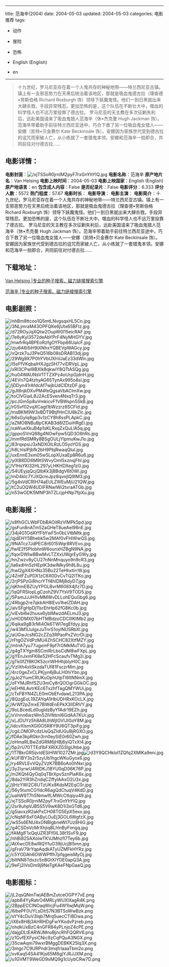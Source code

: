 
---
title: 范海辛(2004)
date: 2004-05-03
updated: 2004-05-03
categories: 电影推荐
tags:
- 动作
- 冒险
- 恐怖

- English (English)
- en
---


> 十九世纪，罗马尼亚存在着一个人鬼共存的神秘地带――特兰西尼亚古镇。镇上有一支邪恶势力在天黑后统治着该地区，那就是吸血鬼德古拉（理查德•劳斯伯格 Richard Roxburgh 饰）领导下妖魔鬼怪。他们一到日黑就出来大肆杀戮，手段异常残忍。更加恐怖的是，这个队伍在不断壮大中，噬血的科学怪人也不远万里投靠了德古拉。  罗马尼亚的天主教在多次征剿失利后，远赴美国请来了吸血鬼猎人范海辛（休•杰克曼 Hugh Jackman 饰）。范海辛带着助手前往特兰西尼亚途中，巧合下救了另一位吸血鬼女猎人――安娜（凯特•贝金赛尔 Kate Beckinsale 饰）。安娜因为家族世代受到德古拉的诅咒而家破人亡，从小练就了一套猎鬼本领。安娜和范海辛一拍即合，共同前往对付德古拉……

## **电影详情**：

**电影封面**：<img src="https://image.tmdb.org/t/p/w200/xjTSSoR0jrnIM2pyF7rxGnYhYIQ.jpg" alt="/xjTSSoR0jrnIM2pyF7rxGnYhYIQ.jpg" title="/xjTSSoR0jrnIM2pyF7rxGnYhYIQ.jpg">
**电影名称**：范海辛
**原产地片名**：Van Helsing
**电影上映时间**：2004-05-03
**电影上映国家**：English (English)
**原产地语言**：en
**包含成人内容**：False
**是否纪录片**：False
**电影评分**：6.333
**评分人数**：5572
**热门程度**：57.67
**电影时长**：
**电影导演**：
**电影主演**：
**电影简介**：十九世纪，罗马尼亚存在着一个人鬼共存的神秘地带――特兰西尼亚古镇。镇上有一支邪恶势力在天黑后统治着该地区，那就是吸血鬼德古拉（理查德•劳斯伯格 Richard Roxburgh 饰）领导下妖魔鬼怪。他们一到日黑就出来大肆杀戮，手段异常残忍。更加恐怖的是，这个队伍在不断壮大中，噬血的科学怪人也不远万里投靠了德古拉。  罗马尼亚的天主教在多次征剿失利后，远赴美国请来了吸血鬼猎人范海辛（休•杰克曼 Hugh Jackman 饰）。范海辛带着助手前往特兰西尼亚途中，巧合下救了另一位吸血鬼女猎人――安娜（凯特•贝金赛尔 Kate Beckinsale 饰）。安娜因为家族世代受到德古拉的诅咒而家破人亡，从小练就了一套猎鬼本领。安娜和范海辛一拍即合，共同前往对付德古拉……

## **下载地址**：
[Van Helsing |专业的种子搜索、磁力链接搜索引擎](https://movie.amd794.com:2083/?search=Van%20Helsing&ordering=&mode=match_phrase&page_size=10&page=1)

[范海辛 |专业的种子搜索、磁力链接搜索引擎](https://movie.amd794.com:2083/?search=%E8%8C%83%E6%B5%B7%E8%BE%9B&ordering=&mode=match_phrase&page_size=10&page=1)
 

## **电影剧照**：
<img src="https://image.tmdb.org/t/p/original/nhBm8ttcoo1Q5mtLNvgsqxHL5Cn.jpg" alt="/nhBm8ttcoo1Q5mtLNvgsqxHL5Cn.jpg" title="/nhBm8ttcoo1Q5mtLNvgsqxHL5Cn.jpg"><img src="https://image.tmdb.org/t/p/original/3NLjmraM43OPFQKe6jUtx65BFlz.jpg" alt="/3NLjmraM43OPFQKe6jUtx65BFlz.jpg" title="/3NLjmraM43OPFQKe6jUtx65BFlz.jpg"><img src="https://image.tmdb.org/t/p/original/d72ROyJqXQtw2OupW0l15eicRAF.jpg" alt="/d72ROyJqXQtw2OupW0l15eicRAF.jpg" title="/d72ROyJqXQtw2OupW0l15eicRAF.jpg"><img src="https://image.tmdb.org/t/p/original/7e6yKyI3572deAbYPrF4NyMHGYV.jpg" alt="/7e6yKyI3572deAbYPrF4NyMHGYV.jpg" title="/7e6yKyI3572deAbYPrF4NyMHGYV.jpg"><img src="https://image.tmdb.org/t/p/original/mwfrRq4BPEoRzfgOYFbp66UaicF.jpg" alt="/mwfrRq4BPEoRzfgOYFbp66UaicF.jpg" title="/mwfrRq4BPEoRzfgOYFbp66UaicF.jpg"><img src="https://image.tmdb.org/t/p/original/zju6A6i5iH9iXNhxYQBEVpWAGcy.jpg" alt="/zju6A6i5iH9iXNhxYQBEVpWAGcy.jpg" title="/zju6A6i5iH9iXNhxYQBEVpWAGcy.jpg"><img src="https://image.tmdb.org/t/p/original/xQrzk7uJ3PeQ516b08sDRAB13dj.jpg" alt="/xQrzk7uJ3PeQ516b08sDRAB13dj.jpg" title="/xQrzk7uJ3PeQ516b08sDRAB13dj.jpg"><img src="https://image.tmdb.org/t/p/original/29Wg9X7P0hYVbUXhVJaEz33dWln.jpg" alt="/29Wg9X7P0hYVbUXhVJaEz33dWln.jpg" title="/29Wg9X7P0hYVbUXhVJaEz33dWln.jpg"><img src="https://image.tmdb.org/t/p/original/l5sFfVKqbaIHXJgzSH77viDRVpL.jpg" alt="/l5sFfVKqbaIHXJgzSH77viDRVpL.jpg" title="/l5sFfVKqbaIHXJgzSH77viDRVpL.jpg"><img src="https://image.tmdb.org/t/p/original/xRI3CPwl9BXlk8qkwiY8QTtASQg.jpg" alt="/xRI3CPwl9BXlk8qkwiY8QTtASQg.jpg" title="/xRI3CPwl9BXlk8qkwiY8QTtASQg.jpg"><img src="https://image.tmdb.org/t/p/original/hu04WAUNsV1TTZXPz4oUrpGjdnH.jpg" alt="/hu04WAUNsV1TTZXPz4oUrpGjdnH.jpg" title="/hu04WAUNsV1TTZXPz4oUrpGjdnH.jpg"><img src="https://image.tmdb.org/t/p/original/4EVn7Q4tzhyAG65TynAx995o8sl.jpg" alt="/4EVn7Q4tzhyAG65TynAx995o8sl.jpg" title="/4EVn7Q4tzhyAG65TynAx995o8sl.jpg"><img src="https://image.tmdb.org/t/p/original/jDDyn41rAfdcAf7wjbUdCIDtzDF.jpg" alt="/jDDyn41rAfdcAf7wjbUdCIDtzDF.jpg" title="/jDDyn41rAfdcAf7wjbUdCIDtzDF.jpg"><img src="https://image.tmdb.org/t/p/original/gJl8njkDXvPM4feQgsaVbACImXw.jpg" alt="/gJl8njkDXvPM4feQgsaVbACImXw.jpg" title="/gJl8njkDXvPM4feQgsaVbACImXw.jpg"><img src="https://image.tmdb.org/t/p/original/toClVGiaiL8J2AcESven4NxqTr3.jpg" alt="/toClVGiaiL8J2AcESven4NxqTr3.jpg" title="/toClVGiaiL8J2AcESven4NxqTr3.jpg"><img src="https://image.tmdb.org/t/p/original/pcJGm5p8uVmkicvF1VBWspn5SkB.jpg" alt="/pcJGm5p8uVmkicvF1VBWspn5SkB.jpg" title="/pcJGm5p8uVmkicvF1VBWspn5SkB.jpg"><img src="https://image.tmdb.org/t/p/original/rGSvf02vqXCagt1bWzzrz8SCFId.jpg" alt="/rGSvf02vqXCagt1bWzzrz8SCFId.jpg" title="/rGSvf02vqXCagt1bWzzrz8SCFId.jpg"><img src="https://image.tmdb.org/t/p/original/msBKM9W3xBDT9BtjfHnCIU8kZlc.jpg" alt="/msBKM9W3xBDT9BtjfHnCIU8kZlc.jpg" title="/msBKM9W3xBDT9BtjfHnCIU8kZlc.jpg"><img src="https://image.tmdb.org/t/p/original/b6sGyIq8gp3v1zCY8h8ssPLApkC.jpg" alt="/b6sGyIq8gp3v1zCY8h8ssPLApkC.jpg" title="/b6sGyIq8gp3v1zCY8h8ssPLApkC.jpg"><img src="https://image.tmdb.org/t/p/original/aZMO8NBuBpCKAB3d8lZDuiHRgEi.jpg" alt="/aZMO8NBuBpCKAB3d8lZDuiHRgEi.jpg" title="/aZMO8NBuBpCKAB3d8lZDuiHRgEi.jpg"><img src="https://image.tmdb.org/t/p/original/xaWueXkuB4p1sKLRxqZxQuLlA5q.jpg" alt="/xaWueXkuB4p1sKLRxqZxQuLlA5q.jpg" title="/xaWueXkuB4p1sKLRxqZxQuLlA5q.jpg"><img src="https://image.tmdb.org/t/p/original/gppoSVnQ88g4NOwFpw5QD3O8hRs.jpg" alt="/gppoSVnQ88g4NOwFpw5QD3O8hRs.jpg" title="/gppoSVnQ88g4NOwFpw5QD3O8hRs.jpg"><img src="https://image.tmdb.org/t/p/original/mmfRdSMRy8BSgOULjYlpmuKwJ1o.jpg" alt="/mmfRdSMRy8BSgOULjYlpmuKwJ1o.jpg" title="/mmfRdSMRy8BSgOULjYlpmuKwJ1o.jpg"><img src="https://image.tmdb.org/t/p/original/83rqxpsiJ3xNDXOILRzLO5yoYGS.jpg" alt="/83rqxpsiJ3xNDXOILRzLO5yoYGS.jpg" title="/83rqxpsiJ3xNDXOILRzLO5yoYGS.jpg"><img src="https://image.tmdb.org/t/p/original/h8LhIslPjbfk2bH9PbjRwaqQlul.jpg" alt="/h8LhIslPjbfk2bH9PbjRwaqQlul.jpg" title="/h8LhIslPjbfk2bH9PbjRwaqQlul.jpg"><img src="https://image.tmdb.org/t/p/original/uxErmE3xm05w5LopXUxaEp8R6u6.jpg" alt="/uxErmE3xm05w5LopXUxaEp8R6u6.jpg" title="/uxErmE3xm05w5LopXUxaEp8R6u6.jpg"><img src="https://image.tmdb.org/t/p/original/ylXB8DD6M9tSWvyOmI5xznsjFhI.jpg" alt="/ylXB8DD6M9tSWvyOmI5xznsjFhI.jpg" title="/ylXB8DD6M9tSWvyOmI5xznsjFhI.jpg"><img src="https://image.tmdb.org/t/p/original/V1HsYKl32HL297yLHKHDXeg1zG.jpg" alt="/V1HsYKl32HL297yLHKHDXeg1zG.jpg" title="/V1HsYKl32HL297yLHKHDXeg1zG.jpg"><img src="https://image.tmdb.org/t/p/original/54UEyjqQcjQlbKk3jBBdgV6t0Wl.jpg" alt="/54UEyjqQcjQlbKk3jBBdgV6t0Wl.jpg" title="/54UEyjqQcjQlbKk3jBBdgV6t0Wl.jpg"><img src="https://image.tmdb.org/t/p/original/mD4kIc7YJXQcmJpz8qvnjlQ9IM3.jpg" alt="/mD4kIc7YJXQcmJpz8qvnjlQ9IM3.jpg" title="/mD4kIc7YJXQcmJpz8qvnjlQ9IM3.jpg"><img src="https://image.tmdb.org/t/p/original/5g4sVdCRlH74aEULZWEuMjU21QW.jpg" alt="/5g4sVdCRlH74aEULZWEuMjU21QW.jpg" title="/5g4sVdCRlH74aEULZWEuMjU21QW.jpg"><img src="https://image.tmdb.org/t/p/original/tC2uOQW4UDiFRNwlWi2txraATGb.jpg" alt="/tC2uOQW4UDiFRNwlWi2txraATGb.jpg" title="/tC2uOQW4UDiFRNwlWi2txraATGb.jpg"><img src="https://image.tmdb.org/t/p/original/n53wODK5MNP3hTZLcjpHNp7fpXu.jpg" alt="/n53wODK5MNP3hTZLcjpHNp7fpXu.jpg" title="/n53wODK5MNP3hTZLcjpHNp7fpXu.jpg">

## **电影海报**：
<img src="https://image.tmdb.org/t/p/original/s8fhGCLWbFDbBAOitRzVlMPk5pd.jpg" alt="/s8fhGCLWbFDbBAOitRzVlMPk5pd.jpg" title="/s8fhGCLWbFDbBAOitRzVlMPk5pd.jpg"><img src="https://image.tmdb.org/t/p/original/gsFun8nATm52aGHeT8ueAel98nE.jpg" alt="/gsFun8nATm52aGHeT8ueAel98nE.jpg" title="/gsFun8nATm52aGHeT8ueAel98nE.jpg"><img src="https://image.tmdb.org/t/p/original/34j4G1OdAYfFbYwF5n0bLVtbMtk.jpg" alt="/34j4G1OdAYfFbYwF5n0bLVtbMtk.jpg" title="/34j4G1OdAYfFbYwF5n0bLVtbMtk.jpg"><img src="https://image.tmdb.org/t/p/original/qjdEHY5Bhebk5w2MAf0vFHiWwQS.jpg" alt="/qjdEHY5Bhebk5w2MAf0vFHiWwQS.jpg" title="/qjdEHY5Bhebk5w2MAf0vFHiWwQS.jpg"><img src="https://image.tmdb.org/t/p/original/9NATcz7JdPEC8r6015Wqr8RVEvo.jpg" alt="/9NATcz7JdPEC8r6015Wqr8RVEvo.jpg" title="/9NATcz7JdPEC8r6015Wqr8RVEvo.jpg"><img src="https://image.tmdb.org/t/p/original/fwIE2f5PlobhnW6ounxHZBgN9NA.jpg" alt="/fwIE2f5PlobhnW6ounxHZBgN9NA.jpg" title="/fwIE2f5PlobhnW6ounxHZBgN9NA.jpg"><img src="https://image.tmdb.org/t/p/original/fqorDWIwBBwMvLTZXxUWgrEyGWy.jpg" alt="/fqorDWIwBBwMvLTZXxUWgrEyGWy.jpg" title="/fqorDWIwBBwMvLTZXxUWgrEyGWy.jpg"><img src="https://image.tmdb.org/t/p/original/hnZwzv8yCU27nNnMnquyo9n9cR3.jpg" alt="/hnZwzv8yCU27nNnMnquyo9n9cR3.jpg" title="/hnZwzv8yCU27nNnMnquyo9n9cR3.jpg"><img src="https://image.tmdb.org/t/p/original/la6xdHn5zHEpIK3dwIMky9h8L8u.jpg" alt="/la6xdHn5zHEpIK3dwIMky9h8L8u.jpg" title="/la6xdHn5zHEpIK3dwIMky9h8L8u.jpg"><img src="https://image.tmdb.org/t/p/original/hwI2gX4XHNz35Bo22TeHhxtirrW.jpg" alt="/hwI2gX4XHNz35Bo22TeHhxtirrW.jpg" title="/hwI2gX4XHNz35Bo22TeHhxtirrW.jpg"><img src="https://image.tmdb.org/t/p/original/4ZntFZuPDX1zC6X0DvCvTQ2lTKo.jpg" alt="/4ZntFZuPDX1zC6X0DvCvTQ2lTKo.jpg" title="/4ZntFZuPDX1zC6X0DvCvTQ2lTKo.jpg"><img src="https://image.tmdb.org/t/p/original/2rjPSPzGiRhcrYTf4hIDMj8dyD7.jpg" alt="/2rjPSPzGiRhcrYTf4hIDMj8dyD7.jpg" title="/2rjPSPzGiRhcrYTf4hIDMj8dyD7.jpg"><img src="https://image.tmdb.org/t/p/original/qKhmEBZUyYPGLBvrM608X4jfz7D.jpg" alt="/qKhmEBZUyYPGLBvrM608X4jfz7D.jpg" title="/qKhmEBZUyYPGLBvrM608X4jfz7D.jpg"><img src="https://image.tmdb.org/t/p/original/1qQFRSIopLgCzohZ9V7YsV9TOD5.jpg" alt="/1qQFRSIopLgCzohZ9V7YsV9TOD5.jpg" title="/1qQFRSIopLgCzohZ9V7YsV9TOD5.jpg"><img src="https://image.tmdb.org/t/p/original/5PamJJJH1lvMMWvDLLohEQuGbg6.jpg" alt="/5PamJJJH1lvMMWvDLLohEQuGbg6.jpg" title="/5PamJJJH1lvMMWvDLLohEQuGbg6.jpg"><img src="https://image.tmdb.org/t/p/original/4Rbgp2re7qkkAH8IEvo1helZDAH.jpg" alt="/4Rbgp2re7qkkAH8IEvo1helZDAH.jpg" title="/4Rbgp2re7qkkAH8IEvo1helZDAH.jpg"><img src="https://image.tmdb.org/t/p/original/alvSFgHpDj11srEhHp62fG8Kc0b.jpg" alt="/alvSFgHpDj11srEhHp62fG8Kc0b.jpg" title="/alvSFgHpDj11srEhHp62fG8Kc0b.jpg"><img src="https://image.tmdb.org/t/p/original/viEvbi6e2husx6yblMwzdAELmJ3.jpg" alt="/viEvbi6e2husx6yblMwzdAELmJ3.jpg" title="/viEvbi6e2husx6yblMwzdAELmJ3.jpg"><img src="https://image.tmdb.org/t/p/original/xHODMX07bHTMBdzoCDCIllKtMb2.jpg" alt="/xHODMX07bHTMBdzoCDCIllKtMb2.jpg" title="/xHODMX07bHTMBdzoCDCIllKtMb2.jpg"><img src="https://image.tmdb.org/t/p/original/6qika9gB3rMi4Ok6TWI7egEfdyy.jpg" alt="/6qika9gB3rMi4Ok6TWI7egEfdyy.jpg" title="/6qika9gB3rMi4Ok6TWI7egEfdyy.jpg"><img src="https://image.tmdb.org/t/p/original/w43M1UuIgxJuTnrS1oylNUSRbXl.jpg" alt="/w43M1UuIgxJuTnrS1oylNUSRbXl.jpg" title="/w43M1UuIgxJuTnrS1oylNUSRbXl.jpg"><img src="https://image.tmdb.org/t/p/original/aUGwJcsNG2cZZq3RPaoPxZVcrDl.jpg" alt="/aUGwJcsNG2cZZq3RPaoPxZVcrDl.jpg" title="/aUGwJcsNG2cZZq3RPaoPxZVcrDl.jpg"><img src="https://image.tmdb.org/t/p/original/rFtgOZVdPzMU4ZhSCHC82XtfMZY.jpg" alt="/rFtgOZVdPzMU4ZhSCHC82XtfMZY.jpg" title="/rFtgOZVdPzMU4ZhSCHC82XtfMZY.jpg"><img src="https://image.tmdb.org/t/p/original/mtnA7yu77ugxmF9pf7rGMkMuTVG.jpg" alt="/mtnA7yu77ugxmF9pf7rGMkMuTVG.jpg" title="/mtnA7yu77ugxmF9pf7rGMkMuTVG.jpg"><img src="https://image.tmdb.org/t/p/original/g4gTXYgm8SCmlRrLboCdM8wFXpL.jpg" alt="/g4gTXYgm8SCmlRrLboCdM8wFXpL.jpg" title="/g4gTXYgm8SCmlRrLboCdM8wFXpL.jpg"><img src="https://image.tmdb.org/t/p/original/gYEnJxmFK8e52HFcScaufvTMg2i.jpg" alt="/gYEnJxmFK8e52HFcScaufvTMg2i.jpg" title="/gYEnJxmFK8e52HFcScaufvTMg2i.jpg"><img src="https://image.tmdb.org/t/p/original/gTk0fZf8KOK5zcriWHHhjbIyH0C.jpg" alt="/gTk0fZf8KOK5zcriWHHhjbIyH0C.jpg" title="/gTk0fZf8KOK5zcriWHHhjbIyH0C.jpg"><img src="https://image.tmdb.org/t/p/original/VzIXh4xliSkzdaTUf81FsczrMm.jpg" alt="/VzIXh4xliSkzdaTUf81FsczrMm.jpg" title="/VzIXh4xliSkzdaTUf81FsczrMm.jpg"><img src="https://image.tmdb.org/t/p/original/4rc0geZvCLPKjyn6jBuLH0hiYbn.jpg" alt="/4rc0geZvCLPKjyn6jBuLH0hiYbn.jpg" title="/4rc0geZvCLPKjyn6jBuLH0hiYbn.jpg"><img src="https://image.tmdb.org/t/p/original/gJo2YumCRUKuOphUtpTI6ltNNmX.jpg" alt="/gJo2YumCRUKuOphUtpTI6ltNNmX.jpg" title="/gJo2YumCRUKuOphUtpTI6ltNNmX.jpg"><img src="https://image.tmdb.org/t/p/original/oFYMJRhfSZU3mCy8rQOOgrGGkOC.jpg" alt="/oFYMJRhfSZU3mCy8rQOOgrGGkOC.jpg" title="/oFYMJRhfSZU3mCy8rQOOgrGGkOC.jpg"><img src="https://image.tmdb.org/t/p/original/eEHNLAvtrKEc6TxzhfTagQMYWUi.jpg" alt="/eEHNLAvtrKEc6TxzhfTagQMYWUi.jpg" title="/eEHNLAvtrKEc6TxzhfTagQMYWUi.jpg"><img src="https://image.tmdb.org/t/p/original/cTxFBYN4ZLE0mObEfvdawL213PA.jpg" alt="/cTxFBYN4ZLE0mObEfvdawL213PA.jpg" title="/cTxFBYN4ZLE0mObEfvdawL213PA.jpg"><img src="https://image.tmdb.org/t/p/original/8QzgEoL19ZAYqA1HbUDHRxKOcLX.jpg" alt="/8QzgEoL19ZAYqA1HbUDHRxKOcLX.jpg" title="/8QzgEoL19ZAYqA1HbUDHRxKOcLX.jpg"><img src="https://image.tmdb.org/t/p/original/ArWf2pZmxE7BWdEnEPkX3IlDRVY.jpg" alt="/ArWf2pZmxE7BWdEnEPkX3IlDRVY.jpg" title="/ArWf2pZmxE7BWdEnEPkX3IlDRVY.jpg"><img src="https://image.tmdb.org/t/p/original/9oLBcedLd0ugldzByYfAdr19EZh.jpg" alt="/9oLBcedLd0ugldzByYfAdr19EZh.jpg" title="/9oLBcedLd0ugldzByYfAdr19EZh.jpg"><img src="https://image.tmdb.org/t/p/original/xVnnn6wzWm52lVNtmI6GdAA7KUr.jpg" alt="/xVnnn6wzWm52lVNtmI6GdAA7KUr.jpg" title="/xVnnn6wzWm52lVNtmI6GdAA7KUr.jpg"><img src="https://image.tmdb.org/t/p/original/xLJDUYz5h8A8UhWjtGVIJIGoY8M.jpg" alt="/xLJDUYz5h8A8UhWjtGVIJIGoY8M.jpg" title="/xLJDUYz5h8A8UhWjtGVIJIGoY8M.jpg"><img src="https://image.tmdb.org/t/p/original/idcvXlsmXGI0O5R8Y9U6QT3piFg.jpg" alt="/idcvXlsmXGI0O5R8Y9U6QT3piFg.jpg" title="/idcvXlsmXGI0O5R8Y9U6QT3piFg.jpg"><img src="https://image.tmdb.org/t/p/original/cgiLOMOPcdzUsQqZIdUGuBjRGXO.jpg" alt="/cgiLOMOPcdzUsQqZIdUGuBjRGXO.jpg" title="/cgiLOMOPcdzUsQqZIdUGuBjRGXO.jpg"><img src="https://image.tmdb.org/t/p/original/fDAe3kpR0kn3rn0eySiE0r60Zwh.jpg" alt="/fDAe3kpR0kn3rn0eySiE0r60Zwh.jpg" title="/fDAe3kpR0kn3rn0eySiE0r60Zwh.jpg"><img src="https://image.tmdb.org/t/p/original/oHmaRLBwZdGRM6jHBj6yiQTxXl4.jpg" alt="/oHmaRLBwZdGRM6jHBj6yiQTxXl4.jpg" title="/oHmaRLBwZdGRM6jHBj6yiQTxXl4.jpg"><img src="https://image.tmdb.org/t/p/original/5p2rU70TTEd1bFXRIXZGSlgUhbe.jpg" alt="/5p2rU70TTEd1bFXRIXZGSlgUhbe.jpg" title="/5p2rU70TTEd1bFXRIXZGSlgUhbe.jpg"><img src="https://image.tmdb.org/t/p/original/1T7BkrGR5ijvldESiHIW1027ZMr.jpg" alt="/1T7BkrGR5ijvldESiHIW1027ZMr.jpg" title="/1T7BkrGR5ijvldESiHIW1027ZMr.jpg"><img src="https://image.tmdb.org/t/p/original/d3Y9QCHkloI1ZQfq2XMlKa9eni.jpg" alt="/d3Y9QCHkloI1ZQfq2XMlKa9eni.jpg" title="/d3Y9QCHkloI1ZQfq2XMlKa9eni.jpg"><img src="https://image.tmdb.org/t/p/original/kUFlBY3s2r5zyUb1hgcWKuGyox6.jpg" alt="/kUFlBY3s2r5zyUb1hgcWKuGyox6.jpg" title="/kUFlBY3s2r5zyUb1hgcWKuGyox6.jpg"><img src="https://image.tmdb.org/t/p/original/ry4RVLEvVQyZVzK7BB6oAo0hNxr.jpg" alt="/ry4RVLEvVQyZVzK7BB6oAo0hNxr.jpg" title="/ry4RVLEvVQyZVzK7BB6oAo0hNxr.jpg"><img src="https://image.tmdb.org/t/p/original/3y2IyrwU4RtDKJ18YU0qD06K76P.jpg" alt="/3y2IyrwU4RtDKJ18YU0qD06K76P.jpg" title="/3y2IyrwU4RtDKJ18YU0qD06K76P.jpg"><img src="https://image.tmdb.org/t/p/original/m2KQt4QyOq0qTBrXpvSznPIaK6x.jpg" alt="/m2KQt4QyOq0qTBrXpvSznPIaK6x.jpg" title="/m2KQt4QyOq0qTBrXpvSznPIaK6x.jpg"><img src="https://image.tmdb.org/t/p/original/8da2YiR3hZndqCZffylAAxO2U3x.jpg" alt="/8da2YiR3hZndqCZffylAAxO2U3x.jpg" title="/8da2YiR3hZndqCZffylAAxO2U3x.jpg"><img src="https://image.tmdb.org/t/p/original/jIHzYWi2C6UTzUKx8KdsM2EqC0r.jpg" alt="/jIHzYWi2C6UTzUKx8KdsM2EqC0r.jpg" title="/jIHzYWi2C6UTzUKx8KdsM2EqC0r.jpg"><img src="https://image.tmdb.org/t/p/original/56y5tumCGYdcR6agQdCtuqV4KdD.jpg" alt="/56y5tumCGYdcR6agQdCtuqV4KdD.jpg" title="/56y5tumCGYdcR6agQdCtuqV4KdD.jpg"><img src="https://image.tmdb.org/t/p/original/uahW9T7h5NmwlfLMWcCttqiyu49.jpg" alt="/uahW9T7h5NmwlfLMWcCttqiyu49.jpg" title="/uahW9T7h5NmwlfLMWcCttqiyu49.jpg"><img src="https://image.tmdb.org/t/p/original/xjTSSoR0jrnIM2pyF7rxGnYhYIQ.jpg" alt="/xjTSSoR0jrnIM2pyF7rxGnYhYIQ.jpg" title="/xjTSSoR0jrnIM2pyF7rxGnYhYIQ.jpg"><img src="https://image.tmdb.org/t/p/original/2sr9uhpVJB5S5V9wK8D1i3xGTd6.jpg" alt="/2sr9uhpVJB5S5V9wK8D1i3xGTd6.jpg" title="/2sr9uhpVJB5S5V9wK8D1i3xGTd6.jpg"><img src="https://image.tmdb.org/t/p/original/g5iavxzR2akPxCH08TG5EpX5exx.jpg" alt="/g5iavxzR2akPxCH08TG5EpX5exx.jpg" title="/g5iavxzR2akPxCH08TG5EpX5exx.jpg"><img src="https://image.tmdb.org/t/p/original/cNqNF6xF0AByLOuEj3GOL6WgfzX.jpg" alt="/cNqNF6xF0AByLOuEj3GOL6WgfzX.jpg" title="/cNqNF6xF0AByLOuEj3GOL6WgfzX.jpg"><img src="https://image.tmdb.org/t/p/original/wS5s6ENU4xONBlgbneWI7Uz8HiG.jpg" alt="/wS5s6ENU4xONBlgbneWI7Uz8HiG.jpg" title="/wS5s6ENU4xONBlgbneWI7Uz8HiG.jpg"><img src="https://image.tmdb.org/t/p/original/g4CSDsVcMrXhjiqBLhlnByFimgq.jpg" alt="/g4CSDsVcMrXhjiqBLhlnByFimgq.jpg" title="/g4CSDsVcMrXhjiqBLhlnByFimgq.jpg"><img src="https://image.tmdb.org/t/p/original/fAMglF1xQqUZR3Ff0IL38t1SvF9.jpg" alt="/fAMglF1xQqUZR3Ff0IL38t1SvF9.jpg" title="/fAMglF1xQqUZR3Ff0IL38t1SvF9.jpg"><img src="https://image.tmdb.org/t/p/original/nhBi82SAXoIwTKVJMhzfl7Tey6b.jpg" alt="/nhBi82SAXoIwTKVJMhzfl7Tey6b.jpg" title="/nhBi82SAXoIwTKVJMhzfl7Tey6b.jpg"><img src="https://image.tmdb.org/t/p/original/AtXwcDE8wlRQYfuO39jUcjBl5mn.jpg" alt="/AtXwcDE8wlRQYfuO39jUcjBl5mn.jpg" title="/AtXwcDE8wlRQYfuO39jUcjBl5mn.jpg"><img src="https://image.tmdb.org/t/p/original/gFraV79rYqpAqdkATyUZMFkHYRz.jpg" alt="/gFraV79rYqpAqdkATyUZMFkHYRz.jpg" title="/gFraV79rYqpAqdkATyUZMFkHYRz.jpg"><img src="https://image.tmdb.org/t/p/original/c5YODAh6OWWPffh7pfqgeisMyOj.jpg" alt="/c5YODAh6OWWPffh7pfqgeisMyOj.jpg" title="/c5YODAh6OWWPffh7pfqgeisMyOj.jpg"><img src="https://image.tmdb.org/t/p/original/bItNN8Tdxzc5nBGtXIYDE0apQ3A.jpg" alt="/bItNN8Tdxzc5nBGtXIYDE0apQ3A.jpg" title="/bItNN8Tdxzc5nBGtXIYDE0apQ3A.jpg"><img src="https://image.tmdb.org/t/p/original/9eFj2IVoDm9j9NeTgKAeFNpGaaQ.jpg" alt="/9eFj2IVoDm9j9NeTgKAeFNpGaaQ.jpg" title="/9eFj2IVoDm9j9NeTgKAeFNpGaaQ.jpg">

## **电影图标**：
<img src="https://image.tmdb.org/t/p/original/jL2qsQNmTwjAEBmZutceOGPY7vE.png" alt="/jL2qsQNmTwjAEBmZutceOGPY7vE.png" title="/jL2qsQNmTwjAEBmZutceOGPY7vE.png"><img src="https://image.tmdb.org/t/p/original/apbB4YyRatrO4MRLyWUXlXagR4K.png" alt="/apbB4YyRatrO4MRLyWUXlXagR4K.png" title="/apbB4YyRatrO4MRLyWUXlXagR4K.png"><img src="https://image.tmdb.org/t/p/original/2BppECClNOaqWicjFu4W1lwjMqW.png" alt="/2BppECClNOaqWicjFu4W1lwjMqW.png" title="/2BppECClNOaqWicjFu4W1lwjMqW.png"><img src="https://image.tmdb.org/t/p/original/6ibePF0UYLsDitS7N3BTSoWwBzk.png" alt="/6ibePF0UYLsDitS7N3BTSoWwBzk.png" title="/6ibePF0UYLsDitS7N3BTSoWwBzk.png"><img src="https://image.tmdb.org/t/p/original/sYY4cDuV3Iqb7Mrq5uecCTiBDwa.png" alt="/sYY4cDuV3Iqb7Mrq5uecCTiBDwa.png" title="/sYY4cDuV3Iqb7Mrq5uecCTiBDwa.png"><img src="https://image.tmdb.org/t/p/original/iX6x8H8j3AHRHDgFwYKodvPzreb.png" alt="/iX6x8H8j3AHRHDgFwYKodvPzreb.png" title="/iX6x8H8j3AHRHDgFwYKodvPzreb.png"><img src="https://image.tmdb.org/t/p/original/ohdkUxBzC4nGFR84yPLnjoZ4cPE.png" alt="/ohdkUxBzC4nGFR84yPLnjoZ4cPE.png" title="/ohdkUxBzC4nGFR84yPLnjoZ4cPE.png"><img src="https://image.tmdb.org/t/p/original/dajgDLtEARWJMnoBjncRhFQQRV6.png" alt="/dajgDLtEARWJMnoBjncRhFQQRV6.png" title="/dajgDLtEARWJMnoBjncRhFQQRV6.png"><img src="https://image.tmdb.org/t/p/original/z1GvfEXFysiCNic9zCqPQuA3NGX.png" alt="/z1GvfEXFysiCNic9zCqPQuA3NGX.png" title="/z1GvfEXFysiCNic9zCqPQuA3NGX.png"><img src="https://image.tmdb.org/t/p/original/35cwAqm79wxrBMggDEBKK25lq3X.png" alt="/35cwAqm79wxrBMggDEBKK25lq3X.png" title="/35cwAqm79wxrBMggDEBKK25lq3X.png"><img src="https://image.tmdb.org/t/p/original/3mgc7C9URPndr3mqfrIaaaTbm2o.png" alt="/3mgc7C9URPndr3mqfrIaaaTbm2o.png" title="/3mgc7C9URPndr3mqfrIaaaTbm2o.png"><img src="https://image.tmdb.org/t/p/original/xvKaq54SA41Kjs65M8gjYJRJJXM.png" alt="/xvKaq54SA41Kjs65M8gjYJRJJXM.png" title="/xvKaq54SA41Kjs65M8gjYJRJJXM.png"><img src="https://image.tmdb.org/t/p/original/u1GVMT9WeGD9xMQ9g1cUybCRw7D.png" alt="/u1GVMT9WeGD9xMQ9g1cUybCRw7D.png" title="/u1GVMT9WeGD9xMQ9g1cUybCRw7D.png">
